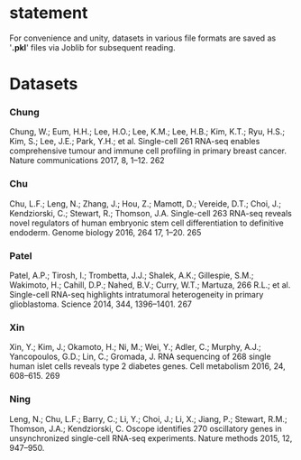 # statement
For convenience and unity, datasets in various file formats are saved as '**.pkl**' files via Joblib for subsequent reading.

# Datasets

### Chung
Chung, W.; Eum, H.H.; Lee, H.O.; Lee, K.M.; Lee, H.B.; Kim, K.T.; Ryu, H.S.; Kim, S.; Lee, J.E.; Park, Y.H.; et al. Single-cell 261
RNA-seq enables comprehensive tumour and immune cell profiling in primary breast cancer. Nature communications 2017, 8, 1–12. 262

### Chu
Chu, L.F.; Leng, N.; Zhang, J.; Hou, Z.; Mamott, D.; Vereide, D.T.; Choi, J.; Kendziorski, C.; Stewart, R.; Thomson, J.A. Single-cell 263
RNA-seq reveals novel regulators of human embryonic stem cell differentiation to definitive endoderm. Genome biology 2016, 264
17, 1–20. 265

### Patel
Patel, A.P.; Tirosh, I.; Trombetta, J.J.; Shalek, A.K.; Gillespie, S.M.; Wakimoto, H.; Cahill, D.P.; Nahed, B.V.; Curry, W.T.; Martuza, 266
R.L.; et al. Single-cell RNA-seq highlights intratumoral heterogeneity in primary glioblastoma. Science 2014, 344, 1396–1401. 267

### Xin
Xin, Y.; Kim, J.; Okamoto, H.; Ni, M.; Wei, Y.; Adler, C.; Murphy, A.J.; Yancopoulos, G.D.; Lin, C.; Gromada, J. RNA sequencing of 268
single human islet cells reveals type 2 diabetes genes. Cell metabolism 2016, 24, 608–615. 269

### Ning
Leng, N.; Chu, L.F.; Barry, C.; Li, Y.; Choi, J.; Li, X.; Jiang, P.; Stewart, R.M.; Thomson, J.A.; Kendziorski, C. Oscope identifies 270
oscillatory genes in unsynchronized single-cell RNA-seq experiments. Nature methods 2015, 12, 947–950.
